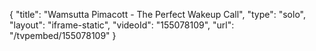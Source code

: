 {
    "title": "Wamsutta Pimacott - The Perfect Wakeup Call",
    "type": "solo",
    "layout": "iframe-static",
    "videoId": "155078109",
    "url": "\/tvpembed\/155078109"
}